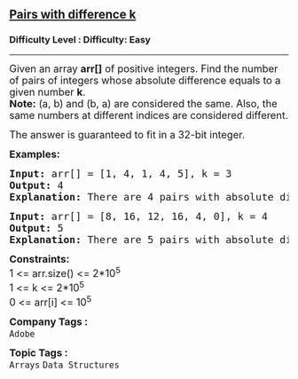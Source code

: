 <h2><a href="https://www.geeksforgeeks.org/problems/pairs-with-difference-k1713/1?page=1&company=Flipkart,Adobe&difficulty=Easy,Medium&status=unsolved&sortBy=accuracy">Pairs with difference k</a></h2><h3>Difficulty Level : Difficulty: Easy</h3><hr><div class="problems_problem_content__Xm_eO"><p><span style="font-size: 18px;">Given an array <strong>arr[]</strong> of positive integers. Find the number of pairs of integers whose absolute difference equals to a given number <strong>k</strong>.<br><strong>Note:</strong> (a, b) and (b, a) are considered the same. Also, the same numbers at different indices are considered different.</span></p>
<p><span style="font-size: 18px;">The answer is guaranteed to fit in a 32-bit integer.</span></p>
<p><span style="font-size: 18px;"><strong>Examples:</strong></span></p>
<pre><span style="font-size: 18px;"><strong>Input:</strong> arr[] = [1, 4, 1, 4, 5], k = 3
<strong>Output:</strong> 4
<strong>Explanation:</strong> There are 4 pairs with absolute difference 3, the pairs are {1, 4}, {1, 4}, {4, 1} and {1, 4}.</span></pre>
<pre><span style="font-size: 18px;"><strong>Input:</strong> arr[] = [8, 16, 12, 16, 4, 0], k = 4
<strong>Output:</strong> 5
<strong>Explanation:</strong> There are 5 pairs with absolute difference 4, the pairs are {8, 12}, {8, 4}, {16, 12}, {12, 16}, {4, 0}.</span></pre>
<p><span style="font-size: 18px;"><strong>Constraints:</strong><br>1 &lt;= arr.size() &lt;= 2*10<sup>5</sup><br>1 &lt;= k &lt;= 2*10<sup>5</sup><br>0 &lt;= arr[i] &lt;= 10<sup>5</sup></span></p></div><p><span style=font-size:18px><strong>Company Tags : </strong><br><code>Adobe</code>&nbsp;<br><p><span style=font-size:18px><strong>Topic Tags : </strong><br><code>Arrays</code>&nbsp;<code>Data Structures</code>&nbsp;